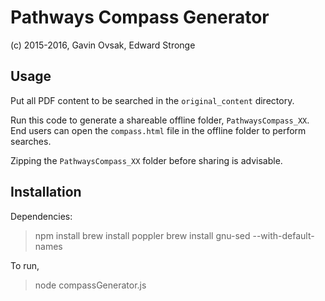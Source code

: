 

# Pathways Compass Generator

(c) 2015-2016, Gavin Ovsak, Edward Stronge

## Usage

Put all PDF content to be searched in the `original_content` directory. 

Run this code to generate a shareable offline folder, `PathwaysCompass_XX`. End users can open
the `compass.html` file in the offline folder to perform searches.

Zipping the `PathwaysCompass_XX` folder before sharing is advisable.

## Installation

Dependencies:

> npm install
> brew install poppler
> brew install gnu-sed --with-default-names

To run,

> node compassGenerator.js


